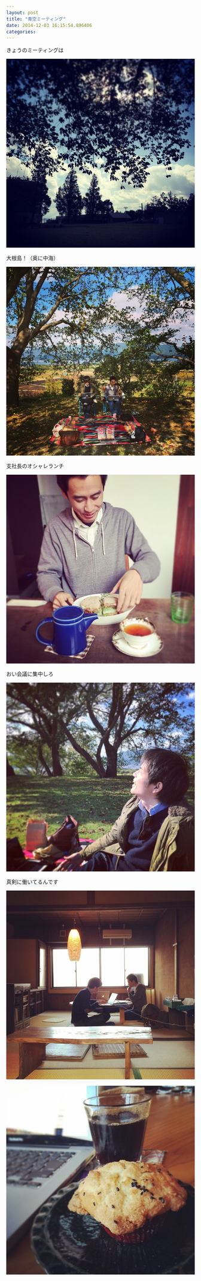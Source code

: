 ```yaml
---
layout: post
title: "青空ミーティング"
date: 2014-12-03 16:15:54.896406
categories: 
---
```


きょうのミーティングは

![きょうのミーティングは](/assets/images/201410/10727807_542428792554197_1133013902_n.jpg)

大根島！（奥に中海）

![大根島！（奥に中海）](/assets/images/201410/10731503_285525008303669_2012200165_n.jpg)

支社長のオシャレランチ

![支社長のオシャレランチ](/assets/images/201410/914777_700337866711353_1677153736_n.jpg)

おい会議に集中しろ

![おい会議に集中しろ](/assets/images/201410/10607912_589008561228755_1290559158_n.jpg)

真剣に働いてるんです

![真剣に働いてるんです](/assets/images/201410/926273_399071193577310_32075293_n.jpg)

![](/assets/images/201410/10727689_1532622350311406_392648205_n.jpg)


